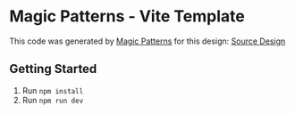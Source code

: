 # Magic Patterns - Vite Template

This code was generated by [Magic Patterns](https://magicpatterns.com) for this design: [Source Design](https://www.magicpatterns.com/c/uxxntt3y34tvnla81onan5)

## Getting Started

1. Run `npm install`
2. Run `npm run dev`
